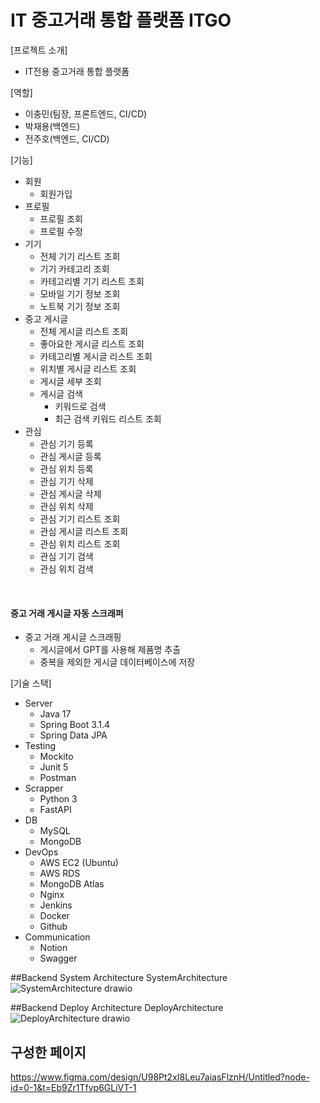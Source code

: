 # IT 중고거래 통합 플랫폼 ITGO

[프로젝트 소개] 

- IT전용 중고거래 통합 플랫폼

[역할] 

- 이충민(팀장, 프론트엔드, CI/CD)
- 박재용(백엔드)
- 전주호(백엔드, CI/CD)

[기능] 
- 회원
  - 회원가입 
- 프로필
  - 프로필 조회
  - 프로필 수정
- 기기
  - 전체 기기 리스트 조회
  - 기기 카테고리 조회
  - 카테고리별 기기 리스트 조회
  - 모바일 기기 정보 조회
  - 노트북 기기 정보 조회
- 중고 게시글
  - 전체 게시글 리스트 조회
  - 좋아요한 게시글 리스트 조회
  - 카테고리별 게시글 리스트 조회
  - 위치별 게시글 리스트 조회
  - 게시글 세부 조회
  - 게시글 검색
    - 키워드로 검색
    - 최근 검색 키워드 리스트 조회
- 관심
  - 관심 기기 등록
  - 관심 게시글 등록
  - 관심 위치 등록
  - 관심 기기 삭제
  - 관심 게시글 삭제
  - 관심 위치 삭제
  - 관심 기기 리스트 조회
  - 관심 게시글 리스트 조회
  - 관심 위치 리스트 조회
  - 관심 기기 검색
  - 관심 위치 검색

<br/>

#### 중고 거래 게시글 자동 스크래퍼
- 중고 거래 게시글 스크래핑
  - 게시글에서 GPT를 사용해 제품명 추출
  - 중복을 제외한 게시글 데이터베이스에 저장

[기술 스택]
- Server
  - Java 17
  - Spring Boot 3.1.4
  - Spring Data JPA
- Testing
  - Mockito
  - Junit 5
  - Postman
- Scrapper
  - Python 3
  - FastAPI
- DB
  - MySQL
  - MongoDB
- DevOps
  - AWS EC2 (Ubuntu)
  - AWS RDS
  -  MongoDB Atlas
  -  Nginx
  -  Jenkins
  -  Docker
  -  Github
- Communication
  - Notion
  - Swagger



##Backend System Architecture
SystemArchitecture
![SystemArchitecture drawio](https://github.com/user-attachments/assets/da378ddc-c498-4f32-8428-7fee6acb3104)


##Backend Deploy Architecture
DeployArchitecture
![DeployArchitecture drawio](https://github.com/user-attachments/assets/e5aeef39-ea4b-41fa-8242-984fe58f5036)

## 구성한 페이지

https://www.figma.com/design/U98Pt2xI8Leu7aiasFlznH/Untitled?node-id=0-1&t=Eb9Zr1Tfvp6GLiVT-1
